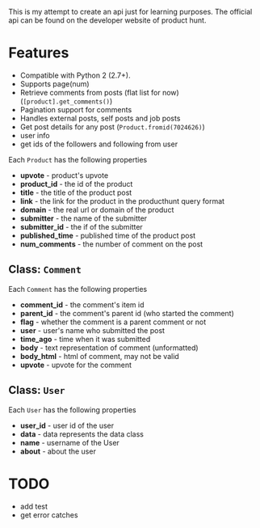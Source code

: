 This is my attempt to create an api just for learning purposes.
The official api can be found on the developer website of product hunt.


Features
============

- Compatible with Python 2 (2.7+).
- Supports page(num)
- Retrieve comments from posts (flat list for now) (`[product].get_comments()`)
- Pagination support for comments
- Handles external posts, self posts and job posts
- Get post details for any post (`Product.fromid(7024626)`)
- user info
- get ids of the followers and following from user


Each `Product` has the following properties

- **upvote** - product's upvote 
- **product_id** - the id of the product
- **title** - the title of the product post
- **link** - the link for the product in the producthunt query format 
- **domain** - the real url or domain of the product
- **submitter** - the name of the submitter
- **submitter_id** - the if of the submitter
- **published_time** - published time of the product post
- **num_comments** - the number of comment on the post


## Class: `Comment`

Each `Comment` has the following properties

- **comment_id** - the comment's item id
- **parent_id** - the comment's parent id (who started the comment)
- **flag** - whether the comment is a parent comment or not
- **user** - user's name who submitted the post
- **time_ago** - time when it was submitted
- **body** - text representation of comment (unformatted)
- **body_html** - html of comment, may not be valid
- **upvote** - upvote for the comment

## Class: `User`

Each `User` has the following properties

- **user_id** - user id of the user
- **data** - data represents the data class
- **name** - username of the User
- **about** - about the user





TODO
==========

* add test
* get error catches 

